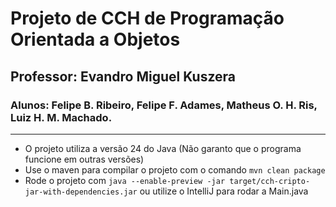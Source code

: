 # Projeto de CCH de Programação Orientada a Objetos

## Professor: Evandro Miguel Kuszera

### Alunos: Felipe B. Ribeiro, Felipe F. Adames, Matheus O. H. Ris, Luiz H. M. Machado.

---

- O projeto utiliza a versão 24 do Java (Não garanto que o programa funcione em outras versões)
- Use o maven para compilar o projeto com o comando ```mvn clean package```
- Rode o projeto com ```java --enable-preview -jar target/cch-cripto-jar-with-dependencies.jar``` ou utilize o IntelliJ para rodar a Main.java
